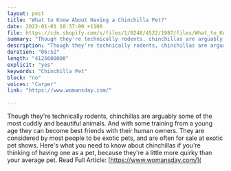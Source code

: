 ```yaml
---
layout: post
title: "What to Know About Having a Chinchilla Pet?"
date: 2022-01-01 10:37:00 +1100
file: https://cdn.shopify.com/s/files/1/0248/4522/1987/files/What_to_Know_About_Having_a_Chinchilla_Pet.mp3?v=1641197165
summary: "Though they're technically rodents, chinchillas are arguably some of the most cuddly and beautiful animals. And with some training from a young age they can become best friends with their human owners. They are considered by most people to be exotic pets, and are often for sale at exotic pet shows. Here's what you need to know about chinchillas if you're thinking of having one as a pet, because they're a little more quirky than your average pet."
description: "Though they're technically rodents, chinchillas are arguably some of the most cuddly and beautiful animals. And with some training from a young age they can become best friends with their human owners. They are considered by most people to be exotic pets, and are often for sale at exotic pet shows. Here's what you need to know about chinchillas if you're thinking of having one as a pet, because they're a little more quirky than your average pet. Read Full Article:<a href='https://www.womansday.com/'>https://www.womansday.com/</a>"
duration: "06:52" 
length: "4125600000"
explicit: "yes" 
keywords: "Chinchilla Pet"
block: "no" 
voices: "Carper"
link: "https://www.womansday.com/"

---
```


Though they're technically rodents, chinchillas are arguably some of the most cuddly and beautiful animals. And with some training from a young age they can become best friends with their human owners. They are considered by most people to be exotic pets, and are often for sale at exotic pet shows. Here's what you need to know about chinchillas if you're thinking of having one as a pet, because they're a little more quirky than your average pet. Read Full Article: [https://www.womansday.com/](
